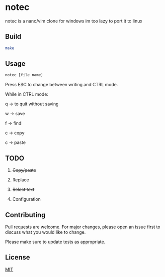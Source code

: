 # notec

notec is a nano/vim clone for windows
im too lazy to port it to linux

## Build

```bash
make
```

## Usage

```bash
notec [file name]
```
Press ESC to change between writing and CTRL mode.

While in CTRL mode:

q -> to quit without saving

w -> save

f -> find

c -> copy

c -> paste

## TODO

1. ~~Copy/paste~~ 

2. Replace
   
3. ~~Select text~~ 

4. Configuration

## Contributing

Pull requests are welcome. For major changes, please open an issue first
to discuss what you would like to change.

Please make sure to update tests as appropriate.

## License

[MIT](https://choosealicense.com/licenses/mit/)